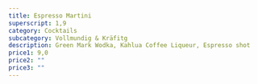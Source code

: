 ```yaml
---
title: Espresso Martini
superscript: 1,9
category: Cocktails
subcategory: Vollmundig & Kräfitg
description: Green Mark Wodka, Kahlua Coffee Liqueur, Espresso shot
price1: 9,0
price2: ""
price3: ""
---
```

